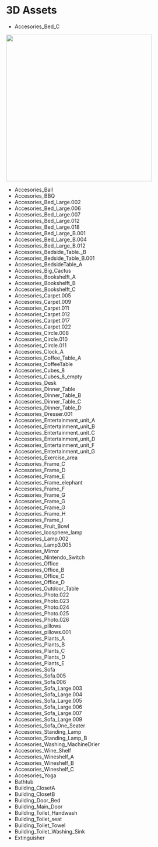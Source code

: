 # 3D Assets

- Accesories_Bed_C
<p><img src="https://github.com/user-attachments/assets/d5879fbf-f7d7-4e91-9034-e0bc3c796c16" alt="" width="400" ></p>


- Accesories_Ball
- Accesories_BBQ
- Accesories_Bed_Large.002
- Accesories_Bed_Large.006
- Accesories_Bed_Large.007
- Accesories_Bed_Large.012
- Accesories_Bed_Large.018
- Accesories_Bed_Large_B.001
- Accesories_Bed_Large_B.004
- Accesories_Bed_Large_B.012
- Accesories_Bedside_Table._B
- Accesories_Bedside_Table_B.001
- Accesories_BedsideTable_A
- Accesories_Big_Cactus
- Accesories_Bookshelft_A
- Accesories_Bookshelft_B
- Accesories_Bookshelft_C
- Accesories_Carpet.005
- Accesories_Carpet.009
- Accesories_Carpet.011
- Accesories_Carpet.012
- Accesories_Carpet.017
- Accesories_Carpet.022
- Accesories_Circle.008
- Accesories_Circle.010
- Accesories_Circle.011
- Accesories_Clock_A
- Accesories_Coffee_Table_A
- Accesories_CoffeeTable
- Accesories_Cubes_8
- Accesories_Cubes_8_empty
- Accesories_Desk
- Accesories_Dinner_Table
- Accesories_Dinner_Table_B
- Accesories_Dinner_Table_C
- Accesories_Dinner_Table_D
- Accesories_Dresser.001
- Accesories_Entertainment_unit_A
- Accesories_Entertainment_unit_B
- Accesories_Entertainment_unit_C
- Accesories_Entertainment_unit_D
- Accesories_Entertainment_unit_F
- Accesories_Entertainment_unit_G
- Accesories_Exercise_area
- Accesories_Frame_C
- Accesories_Frame_D
- Accesories_Frame_E
- Accesories_Frame_elephant
- Accesories_Frame_F
- Accesories_Frame_G
- Accesories_Frame_G
- Accesories_Frame_G
- Accesories_Frame_H
- Accesories_Frame_I
- Accesories_Fruit_Bowl
- Accesories_Icosphere_lamp
- Accesories_Lamp.002
- Accesories_Lamp3.005
- Accesories_Mirror
- Accesories_Nintendo_Switch
- Accesories_Office
- Accesories_Office_B
- Accesories_Office_C
- Accesories_Office_D
- Accesories_Outdoor_Table
- Accesories_Photo.022
- Accesories_Photo.023
- Accesories_Photo.024
- Accesories_Photo.025
- Accesories_Photo.026
- Accesories_pillows
- Accesories_pillows.001
- Accesories_Plants_A
- Accesories_Plants_B
- Accesories_Plants_C
- Accesories_Plants_D
- Accesories_Plants_E
- Accesories_Sofa
- Accesories_Sofa.005
- Accesories_Sofa.006
- Accesories_Sofa_Large.003
- Accesories_Sofa_Large.004
- Accesories_Sofa_Large.005
- Accesories_Sofa_Large.006
- Accesories_Sofa_Large.007
- Accesories_Sofa_Large.009
- Accesories_Sofa_One_Seater
- Accesories_Standing_Lamp
- Accesories_Standing_Lamp_B
- Accesories_Washing_MachineDrier
- Accesories_Wine_Shelf
- Accesories_Wineshelf_A
- Accesories_Wineshelf_B
- Accesories_Wineshelf_C
- Accesories_Yoga
- Bathtub
- Building_ClosetA
- Building_ClosetB
- Building_Door_Bed
- Building_Main_Door
- Building_Toilet_Handwash
- Building_Toilet_seat
- Building_Toilet_Towel
- Building_Toilet_Washing_Sink
- Extinguisher




